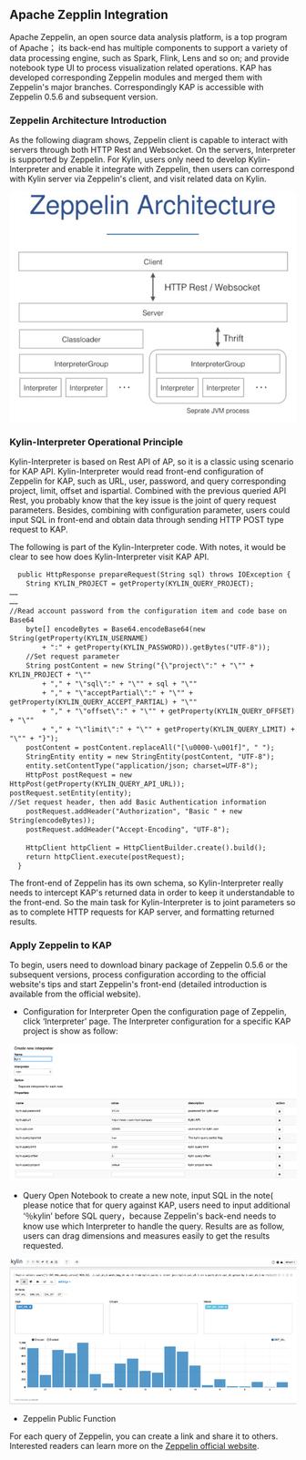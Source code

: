 ## Apache Zepplin Integration

Apache Zeppelin, an open source data analysis platform, is a top program of Apache； its back-end has multiple components to support a variety of data processing engine, such as Spark, Flink, Lens and so on; and provide notebook type UI to process visualization related operations. KAP has developed  corresponding Zeppelin modules and merged them with Zeppelin's major branches.  Correspondingly KAP is accessible with Zeppelin 0.5.6 and subsequent version.

### Zeppelin Architecture Introduction
As the following diagram shows, Zeppelin client is capable to interact  with servers through both HTTP Rest and Websocket. On the servers, Interpreter is supported by Zeppelin. For Kylin, users only need to develop Kylin-Interpreter and enable it integrate with Zeppelin, then users can correspond with Kylin server via Zeppelin's client, and visit related data on Kylin.

![](images/zeppelin/zeppelin_arc.png)

### Kylin-Interpreter Operational Principle
Kylin-Interpreter is based on Rest API of AP, so it is a classic using scenario for KAP API. Kylin-Interpreter would read front-end configuration of Zeppelin for KAP, such as URL, user, password, and  query corresponding project, limit, offset and ispartial. Combined with the previous queried API Rest, you probably know that the key issue is the joint of query request parameters. Besides, combining with configuration parameter, users could input SQL in front-end and obtain data through sending HTTP POST type request to KAP. 

The following is part of the Kylin-Interpreter code. With notes, it would be clear to see how does Kylin-Interpreter visit KAP API. 

```
  public HttpResponse prepareRequest(String sql) throws IOException {
    String KYLIN_PROJECT = getProperty(KYLIN_QUERY_PROJECT);
……
……
//Read account password from the configuration item and code base on Base64 
    byte[] encodeBytes = Base64.encodeBase64(new String(getProperty(KYLIN_USERNAME)
        + ":" + getProperty(KYLIN_PASSWORD)).getBytes("UTF-8"));
    //Set request parameter
    String postContent = new String("{\"project\":" + "\"" + KYLIN_PROJECT + "\""
        + "," + "\"sql\":" + "\"" + sql + "\""
        + "," + "\"acceptPartial\":" + "\"" + getProperty(KYLIN_QUERY_ACCEPT_PARTIAL) + "\""
        + "," + "\"offset\":" + "\"" + getProperty(KYLIN_QUERY_OFFSET) + "\""
        + "," + "\"limit\":" + "\"" + getProperty(KYLIN_QUERY_LIMIT) + "\"" + "}");
    postContent = postContent.replaceAll("[\u0000-\u001f]", " ");
    StringEntity entity = new StringEntity(postContent, "UTF-8");
    entity.setContentType("application/json; charset=UTF-8");
    HttpPost postRequest = new HttpPost(getProperty(KYLIN_QUERY_API_URL));
postRequest.setEntity(entity);
//Set request header, then add Basic Authentication information
    postRequest.addHeader("Authorization", "Basic " + new String(encodeBytes));
    postRequest.addHeader("Accept-Encoding", "UTF-8");

    HttpClient httpClient = HttpClientBuilder.create().build();
    return httpClient.execute(postRequest);
  }
```

The front-end of Zeppelin has its own schema, so Kylin-Interpreter really needs to intercept KAP's returned data in order to keep it understandable to the front-end. So the main task for Kylin-Interpreter is to joint parameters so as to complete HTTP requests for KAP server, and formatting returned results.

### Apply Zeppelin to KAP

To begin, users need to download binary package of Zeppelin 0.5.6 or the subsequent versions, process configuration according to the official website's tips and start Zeppelin's front-end (detailed introduction is available from the official website).

* Configuration for Interpreter
  Open the configuration page of Zeppelin,  click ‘Interpreter’ page. The Interpreter configuration for a specific KAP project is show as follow:

![](images/zeppelin/zeppelin_config.png)

* Query
  Open Notebook to create a new note, input SQL in the note( please notice that for query against KAP, users need to input additional ‘％kylin’ before SQL query，because Zeppelin's back-end needs to know use which Interpreter to handle the query. Results are as follow, users can drag dimensions and measures easily to get the results requested. 

![](images/zeppelin/zeppelin_query.png)

* Zeppelin Public Function

For each query of Zeppelin, you can create a link and share it to others. 
Interested readers can learn more on the [Zeppelin official website]( http://zeppelin.apache.org/).
